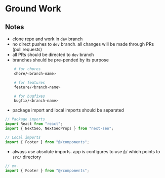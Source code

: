 # Ground Work

## Notes

- clone repo and work in `dev` branch
- no direct pushes to `dev` branch. all changes will be made through PRs (pull requests)
- all PRs should be directed to `dev` branch
- branches should be pre-pended by its purpose

```bash
    # for chores
    chore/<branch-name>

    # for features
    feature/<branch-name>

    # for bugfixes
    bugfix/<branch-name>
```

- package import and local imports should be separated

```js
// Package imports
import React from "react";
import { NextSeo, NextSeoProps } from "next-seo";

// Local imports
import { Footer } from "@/components";
```

- always use absolute imports. app is configures to use `@/` which points to `src/` directory

```js
// ex.
import { Footer } from "@/components";
```
